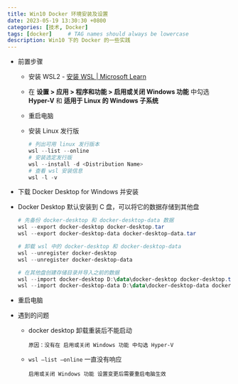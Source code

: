 ```yaml
---
title: Win10 Docker 环境安装及设置
date: 2023-05-19 13:30:30 +0800
categories: [技术, Docker]
tags: [docker]     # TAG names should always be lowercase
description: Win10 下的 Docker 的一些实践
---
```




- 前置步骤

    - 安装 WSL2 - [安装 WSL | Microsoft Learn](https://learn.microsoft.com/zh-cn/windows/wsl/install)
    - 在 **设置 > 应用 > 程序和功能 > 启用或关闭 Windows 功能** 中勾选 **Hyper-V** 和 **适用于 Linux 的 Windows 子系统**
    - 重启电脑
    - 安装 Linux 发行版
      
        ```powershell
        # 列出可用 linux 发行版本
        wsl --list --online
        # 安装选定发行版
        wsl --install -d <Distribution Name>
        # 查看 wsl 安装信息
        wsl -l -v
        ```

- 下载 Docker Desktop for Windows 并安装
- Docker Desktop 默认安装到 C 盘，可以将它的数据存储到其他盘

    ```powershell
    # 先备份 docker-desktop 和 docker-desktop-data 数据
    wsl --export docker-desktop docker-desktop.tar
    wsl --export docker-desktop-data docker-desktop-data.tar
    
    # 卸载 wsl 中的 docker-desktop 和 docker-desktop-data
    wsl --unregister docker-desktop
    wsl --unregister docker-desktop-data
    
    # 在其他盘创建存储目录并导入之前的数据
    wsl --import docker-desktop D:\data\docker-desktop docker-desktop.tar
    wsl --import docker-desktop-data D:\data\docker-desktop-data docker-desktop-data.tar
    ```

- 重启电脑
- 遇到的问题
    - docker desktop 卸载重装后不能启动
      
        ```
        原因：没有在 启用或关闭 Windows 功能 中勾选 Hyper-V
        ```
        
    - `wsl —list —online` 一直没有响应
      
        ```
        启用或关闭 Windows 功能 设置变更后需要重启电脑生效
        ```
      <!-- ##{"timestamp":1684319502}## -->